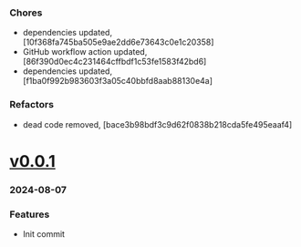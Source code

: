 ### Chores
+ dependencies updated, [10f368fa745ba505e9ae2dd6e73643c0e1c20358]
+ GitHub workflow action updated, [86f390d0ec4c231464cffbdf1c53fe1583f42bd6]
+ dependencies updated, [f1ba0f992b983603f3a05c40bbfd8aab88130e4a]

### Refactors
+ dead code removed, [bace3b98bdf3c9d62f0838b218cda5fe495eaaf4]

# <a href='https://github.com/mrjackwills/screen_control_frontend/releases/tag/v0.0.1'>v0.0.1</a>
### 2024-08-07

### Features
+ Init commit
